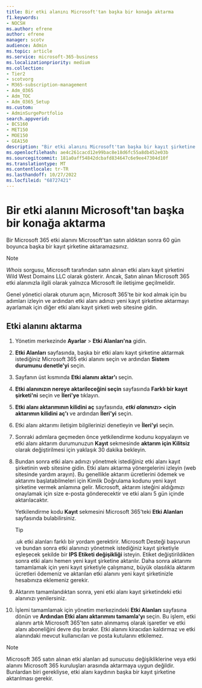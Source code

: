 ```yaml
---
title: Bir etki alanını Microsoft'tan başka bir konağa aktarma
f1.keywords:
- NOCSH
ms.author: efrene
author: efrene
manager: scotv
audience: Admin
ms.topic: article
ms.service: microsoft-365-business
ms.localizationpriority: medium
ms.collection:
- Tier2
- scotvorg
- M365-subscription-management
- Adm_O365
- Adm_TOC
- Adm_O365_Setup
ms.custom:
- AdminSurgePortfolio
search.appverid:
- BCS160
- MET150
- MOE150
- GEA150
description: "Bir etki alanını Microsoft'tan başka bir kayıt şirketine aktarma adımlarını burada bulabilirsiniz. "
ms.openlocfilehash: ae4c261cacd12e99bac8e18d6fc55a8db452e03b
ms.sourcegitcommit: 181a0aff54842dcbafd834647c6e9ee47304d10f
ms.translationtype: MT
ms.contentlocale: tr-TR
ms.lasthandoff: 10/27/2022
ms.locfileid: "68727421"
---
```

# <a name="transfer-a-domain-from-microsoft-to-another-host"></a>Bir etki alanını Microsoft'tan başka bir konağa aktarma

Bir Microsoft 365 etki alanını Microsoft'tan satın aldıktan sonra 60 gün boyunca başka bir kayıt şirketine aktaramazsınız.

> [!NOTE]
> _Whois_ sorgusu, Microsoft tarafından satın alınan etki alanı kayıt şirketini Wild West Domains LLC olarak gösterir. Ancak, Satın alınan Microsoft 365 etki alanınızla ilgili olarak yalnızca Microsoft ile iletişime geçilmelidir.

Genel yönetici olarak oturum açın, Microsoft 365'te bir kod almak için bu adımları izleyin ve ardından etki alanı adınızı yeni kayıt şirketine aktarmayı ayarlamak için diğer etki alanı kayıt şirketi web sitesine gidin.

## <a name="transfer-a-domain"></a>Etki alanını aktarma

1. Yönetim merkezinde **Ayarlar** \> **Etki Alanları'na** gidin.

2. **Etki Alanları** sayfasında, başka bir etki alanı kayıt şirketine aktarmak istediğiniz Microsoft 365 etki alanını seçin ve ardından **Sistem durumunu denetle'yi** seçin.

3. Sayfanın üst kısmında **Etki alanını aktar'ı** seçin.

4. **Etki alanınızın nereye aktarileceğini seçin** sayfasında **Farklı bir kayıt şirketi'ni** seçin ve **İleri'ye** tıklayın.

5. **Etki alanı aktarımının kilidini aç** sayfasında, **_etki alanınızı_> <için aktarımın kilidini aç'ı** ve ardından **İleri'yi** seçin.

6. Etki alanı aktarımı iletişim bilgilerinizi denetleyin ve **İleri'yi** seçin.

7. Sonraki adımlara geçmeden önce yetkilendirme kodunu kopyalayın ve etki alanı aktarım durumunuzun **Kayıt** sekmesinde **aktarım için Kilitsiz** olarak değiştirilmesi için yaklaşık 30 dakika bekleyin.

8. Bundan sonra etki alanı adınızı yönetmek istediğiniz etki alanı kayıt şirketinin web sitesine gidin. Etki alanı aktarma yönergelerini izleyin (web sitesinde yardım arayın). Bu genellikle aktarım ücretlerini ödemek ve aktarımı başlatabilmeleri için Kimlik Doğrulama kodunu yeni kayıt şirketine vermek anlamına gelir. Microsoft, aktarım isteğini aldığımızı onaylamak için size e-posta gönderecektir ve etki alanı 5 gün içinde aktarılacaktır.

    Yetkilendirme kodu **Kayıt** sekmesini Microsoft 365'teki **Etki Alanları** sayfasında bulabilirsiniz.

    > [!TIP]
    > .uk etki alanları farklı bir yordam gerektirir. Microsoft Desteği başvurun ve bundan sonra etki alanınızı yönetmek istediğiniz kayıt şirketiyle eşleşecek şekilde bir **IPS Etiketi değişikliği** isteyin. Etiket değiştirildikten sonra etki alanı hemen yeni kayıt şirketine aktarılır. Daha sonra aktarımı tamamlamak için yeni kayıt şirketiyle çalışmanız, büyük olasılıkla aktarım ücretleri ödemeniz ve aktarılan etki alanını yeni kayıt şirketinizle hesabınıza eklemeniz gerekir.

9. Aktarım tamamlandıktan sonra, yeni etki alanı kayıt şirketindeki etki alanınızı yenilersiniz.

10. İşlemi tamamlamak için yönetim merkezindeki **Etki Alanları** sayfasına dönün ve **Ardından Etki alanı aktarımını tamamla'yı** seçin. Bu işlem, etki alanını artık Microsoft 365'ten satın alınmamış olarak işaretler ve etki alanı aboneliğini devre dışı bırakır. Etki alanını kiracıdan kaldırmaz ve etki alanındaki mevcut kullanıcıları ve posta kutularını etkilemez.

> [!NOTE]
> Microsoft 365 satın alınan etki alanları ad sunucusu değişikliklerine veya etki alanını Microsoft 365 kuruluşları arasında aktarmaya uygun değildir. Bunlardan biri gerekliyse, etki alanı kaydının başka bir kayıt şirketine aktarılması gerekir.
